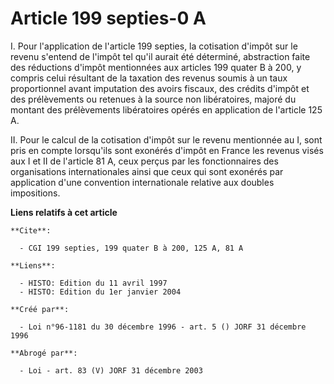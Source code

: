 # Article 199 septies-0 A

I. Pour l'application de l'article 199 septies, la cotisation d'impôt sur le revenu s'entend de l'impôt tel qu'il aurait été
déterminé, abstraction faite des réductions d'impôt mentionnées aux articles 199 quater B à 200, y compris celui résultant de
la taxation des revenus soumis à un taux proportionnel avant imputation des avoirs fiscaux, des crédits d'impôt et des
prélèvements ou retenues à la source non libératoires, majoré du montant des prélèvements libératoires opérés en application
de l'article 125 A.

II. Pour le calcul de la cotisation d'impôt sur le revenu mentionnée au I, sont pris en compte lorsqu'ils sont exonérés
d'impôt en France les revenus visés aux I et II de l'article 81 A, ceux perçus par les fonctionnaires des organisations
internationales ainsi que ceux qui sont exonérés par application d'une convention internationale relative aux doubles
impositions.

**Liens relatifs à cet article**

	**Cite**:

	  - CGI 199 septies, 199 quater B à 200, 125 A, 81 A

	**Liens**:

	  - HISTO: Edition du 11 avril 1997
	  - HISTO: Edition du 1er janvier 2004

	**Créé par**:

	  - Loi n°96-1181 du 30 décembre 1996 - art. 5 () JORF 31 décembre 1996

	**Abrogé par**:

	  - Loi - art. 83 (V) JORF 31 décembre 2003
